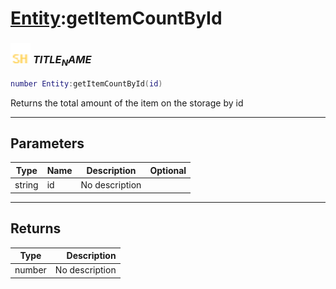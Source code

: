 # [Entity](../entity/README.md):getItemCountById

### <img src="../../.gitbook/assets/shared.png" width="32" height="32" /> $TITLE_NAME$

```lua
number Entity:getItemCountById(id)
```

Returns the total amount of the item on the storage by id<br>

-----------------
## Parameters

| Type   | Name | Description | Optional |
| ------ | ---- | ----------- | -------: |
| string | id | No description |  |

-----------------
## Returns

| Type   | Description |
| ------ | ----------: |
| number | No description |
